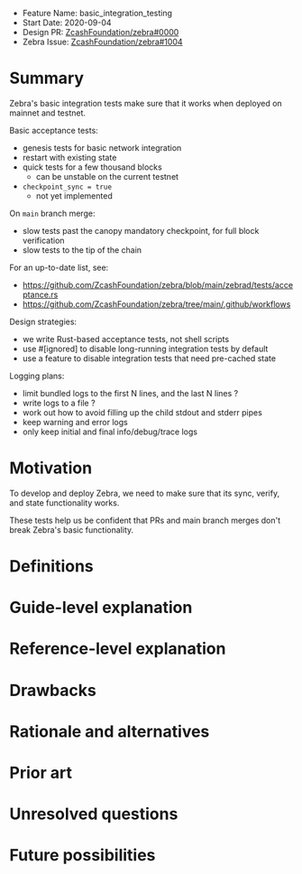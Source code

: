 - Feature Name: basic_integration_testing
- Start Date: 2020-09-04
- Design PR: [ZcashFoundation/zebra#0000](https://github.com/ZcashFoundation/zebra/pull/0000)
- Zebra Issue: [ZcashFoundation/zebra#1004](https://github.com/ZcashFoundation/zebra/issues/1004)

# Summary
[summary]: #summary

Zebra's basic integration tests make sure that it works when deployed on mainnet and testnet.

Basic acceptance tests:
* genesis tests for basic network integration
* restart with existing state
* quick tests for a few thousand blocks
  * can be unstable on the current testnet
* `checkpoint_sync = true`
  * not yet implemented

On `main` branch merge:
* slow tests past the canopy mandatory checkpoint, for full block verification
* slow tests to the tip of the chain

For an up-to-date list, see:
* https://github.com/ZcashFoundation/zebra/blob/main/zebrad/tests/acceptance.rs
* https://github.com/ZcashFoundation/zebra/tree/main/.github/workflows

Design strategies:
* we write Rust-based acceptance tests, not shell scripts
* use #[ignored] to disable long-running integration tests by default
* use a feature to disable integration tests that need pre-cached state

Logging plans:
* limit bundled logs to the first N lines, and the last N lines ?
* write logs to a file ?
* work out how to avoid filling up the child stdout and stderr pipes
* keep warning and error logs
* only keep initial and final info/debug/trace logs

# Motivation
[motivation]: #motivation

To develop and deploy Zebra, we need to make sure that its sync, verify, and state functionality works.

These tests help us be confident that PRs and main branch merges don't break Zebra's basic functionality.

# Definitions
[definitions]: #definitions

<!-- Lay out explicit definitions of any terms that are newly introduced or which cause confusion during the RFC design process. -->

# Guide-level explanation
[guide-level-explanation]: #guide-level-explanation

<!-- Explain the proposal as if it was already included in the project and you were teaching it to another Zebra programmer. That generally means:

- Introducing new named concepts.
- Explaining the feature largely in terms of examples.
- Explaining how Zebra programmers should *think* about the feature, and how it should impact the way they use Zebra. It should explain the impact as concretely as possible.
- If applicable, provide sample error messages, deprecation warnings, migration guidance, or test strategies.
- If applicable, describe the differences between teaching this to existing Zebra programmers and new Zebra programmers.

For implementation-oriented RFCs (e.g. for Zebra internals), this section should focus on how Zebra contributors should think about the change, and give examples of its concrete impact. For policy RFCs, this section should provide an example-driven introduction to the policy, and explain its impact in concrete terms. -->

# Reference-level explanation
[reference-level-explanation]: #reference-level-explanation

<!-- This is the technical portion of the RFC. Explain the design in sufficient detail that:

- Its interaction with other features is clear.
- It is reasonably clear how the feature would be implemented, tested, monitored, and maintained.
- Corner cases are dissected by example.

The section should return to the examples given in the previous section, and explain more fully how the detailed proposal makes those examples work. -->

# Drawbacks
[drawbacks]: #drawbacks

<!-- Why should we *not* do this? -->

# Rationale and alternatives
[rationale-and-alternatives]: #rationale-and-alternatives

<!-- 
- What makes this design a good design?
- Is this design a good basis for later designs or implementations?
- What other designs have been considered and what is the rationale for not choosing them?
- What is the impact of not doing this?
-->

# Prior art
[prior-art]: #prior-art

<!-- 
Discuss prior art, both the good and the bad, in relation to this proposal.
A few examples of what this can include are:

- For community proposals: Is this done by some other community and what were their experiences with it?
- For other teams: What lessons can we learn from what other communities have done here?
- Papers: Are there any published papers or great posts that discuss this? If you have some relevant papers to refer to, this can serve as a more detailed theoretical background.

This section is intended to encourage you as an author to think about the lessons from other projects, to provide readers of your RFC with a fuller picture.
If there is no prior art, that is fine - your ideas are interesting to us whether they are brand new or if they are an adaptation from other projects.

Note that while precedent set by other projects is some motivation, it does not on its own motivate an RFC.
Please also take into consideration that Zebra sometimes intentionally diverges from common Zcash features and designs.
-->

# Unresolved questions
[unresolved-questions]: #unresolved-questions

<!-- 
- concern over the full test using a timeout as a failure criteria introducing spurious failures

- What parts of the design do you expect to resolve through the RFC process before this gets merged?
- What parts of the design do you expect to resolve through the implementation of this feature before stabilization?
- What related issues do you consider out of scope for this RFC that could be addressed in the future independently of the solution that comes out of this RFC?
-->

# Future possibilities
[future-possibilities]: #future-possibilities

<!-- 
Think about what the natural extension and evolution of your proposal would
be and how it would affect Zebra and Zcash as a whole. Try to use this
section as a tool to more fully consider all possible
interactions with the project and cryptocurrency ecosystem in your proposal.
Also consider how the this all fits into the roadmap for the project
and of the relevant sub-team.

This is also a good place to "dump ideas", if they are out of scope for the
RFC you are writing but otherwise related.

If you have tried and cannot think of any future possibilities,
you may simply state that you cannot think of anything.

Note that having something written down in the future-possibilities section
is not a reason to accept the current or a future RFC; such notes should be
in the section on motivation or rationale in this or subsequent RFCs.
The section merely provides additional information.
-->
